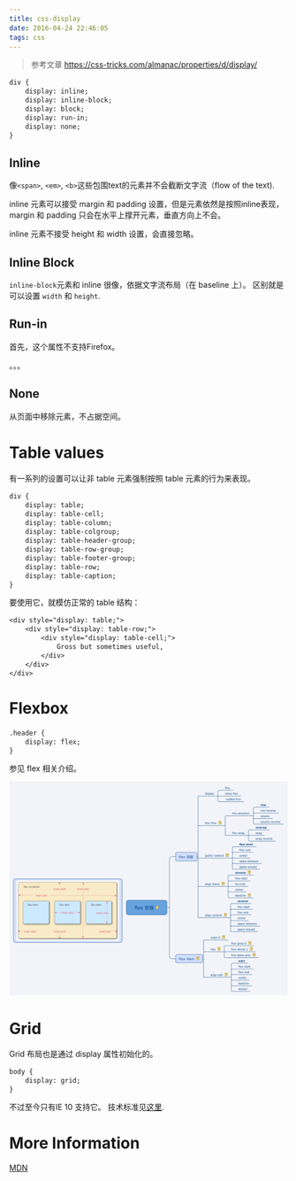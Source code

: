 ```yaml
---
title: css-display
date: 2016-04-24 22:46:05
tags: css
---
```


> 参考文章 https://css-tricks.com/almanac/properties/d/display/


```
div {
    display: inline;
    display: inline-block;
    display: block;
    display: run-in;
    display: none;
}
```

## Inline

像`<span>`, `<em>`, `<b>`这些包围text的元素并不会截断文字流（flow of the text).

inline 元素可以接受 margin 和 padding 设置，但是元素依然是按照inline表现，margin 和 padding 只会在水平上撑开元素，垂直方向上不会。

inline 元素不接受 height 和 width 设置，会直接忽略。

## Inline Block

`inline-block`元素和 inline 很像，依据文字流布局（在 baseline 上）。
区别就是可以设置 `width` 和 `height`.

## Run-in

首先，这个属性不支持Firefox。

。。。

## None

从页面中移除元素，不占据空间。

# Table values

有一系列的设置可以让非 table 元素强制按照 table 元素的行为来表现。

```
div {
    display: table;
    display: table-cell;
    display: table-column;
    display: table-colgroup;
    display: table-header-group;
    display: table-row-group;
    display: table-footer-group;
    display: table-row;
    display: table-caption;
}
```

要使用它，就模仿正常的 table 结构：

```
<div style="display: table;">
    <div style="display: table-row;">
        <div style="display: table-cell;">
            Gross but sometimes useful,
        </div>
    </div>
</div>
```

# Flexbox

```
.header {
    display: flex;
}
```

参见 flex 相关介绍。

![flex-spec](css-display/flex-spec.png)



# Grid

Grid 布局也是通过 display 属性初始化的。

```
body {
    display: grid;
}
```

不过至今只有IE 10 支持它。 技术标准见[这里](http://dev.w3.org/csswg/css3-grid-layout/).

# More Information

[MDN](https://developer.mozilla.org/en/CSS/display)
